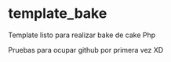 template_bake
=============

Template listo para realizar bake de cake Php

Pruebas para ocupar github por primera vez XD
